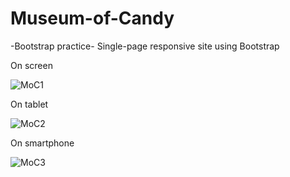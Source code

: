 # Museum-of-Candy
-Bootstrap practice-
 Single-page responsive site using Bootstrap
 
 
 On screen
 
 
 
 
 ![MoC1](https://user-images.githubusercontent.com/76600248/105918261-4c56e700-603c-11eb-9918-4c54b63556a7.jpg)




 On tablet




 ![MoC2](https://user-images.githubusercontent.com/76600248/105918807-401f5980-603d-11eb-9307-4ac82295b69f.jpg)
 
 
 
 
 On smartphone
 
 
 
 
 ![MoC3](https://user-images.githubusercontent.com/76600248/105919147-c3d94600-603d-11eb-9cd7-952c27c9cbcb.jpg)
